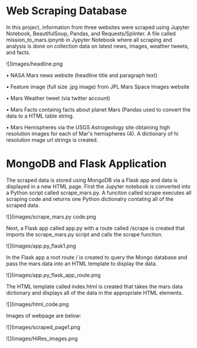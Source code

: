 # Web Scraping Database

In this project, information from three websites were scraped using Jupyter Notebook, BeautifulSoup, Pandas, and Requests/Splinter. 
A file called mission_to_mars.ipnynb in Jypyter Notebook where all scraping and analysis is done on collection data on latest news, images, weather tweets, and facts.

![]Images/headline.png

•	NASA Mars news website (headline title and paragraph text)

•	Feature image (full size .jpg image) from JPL Mars Space Images website

•	Mars Weather tweet (via twitter account) 

•	Mars Facts containig facts about planet Mars (Pandas used to convert the data to a HTML table string.

•	Mars Hemispheres via the USGS Astrogeology site obtaining high resolution images for each of Mar's hemispheres (4). A dictionary of hi resolution mage url strings is created. 

# MongoDB and Flask Application
The scraped data is stored using MongoDB via a Flask app and data is displayed in a new HTML page. 
First the Jupyter notebook is converted into a Python script called scrape_mars.py. A funciton called scrape executes all scraping code and returns one Python dictionalry contating all of the scraped data.

![](images/scrape_mars.py code.png

Next, a Flask app called app.py with a route called /scrape is created that imports the scrape_mars.py script and calls the scrape function.

![](images/app.py_flask1.png

In the Flask app a root route / is created to query the Mongo database and pass the mars data into an HTML template to display the data.

![](images/app.py_flask_app_route.png

The HTML template called index.html is created that takes the mars data dictionary and displays all of the data in the appropriate HTML elements. 

![](images/html_code.png

Images of webpage are below:

![](images/scraped_page1.png

![](images/HiRes_images.png
